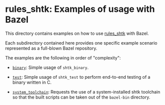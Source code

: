 # rules\_shtk: Examples of usage with Bazel

This directory contains examples on how to use [rules\_shtk](..) with Bazel.

Each subdirectory contained here provides one specific example scenario
represented as a full-blown Bazel repository.

The examples are the following in order of "complexity":

*   [`binary`](binary): Simple usage of `shtk_binary`.

*   [`test`](test): Simple usage of `shtk_test` to perform end-to-end testing
    of a binary written in C.

*   [`system_toolchain`](system_toolchain): Requests the use of a
    system-installed shtk toolchain so that the built scripts can be taken out
    of the `bazel-bin` directory.
